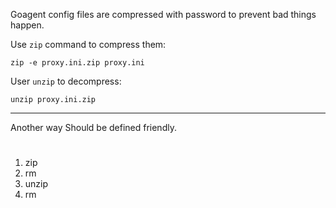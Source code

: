 Goagent config files are compressed with password to prevent bad things happen.

Use `zip` command to compress them:

```
zip -e proxy.ini.zip proxy.ini
```

User `unzip` to decompress:

```
unzip proxy.ini.zip
```

----

Another way
Should be
defined
friendly.
#
1. zip
2. rm
3. unzip
4. rm
